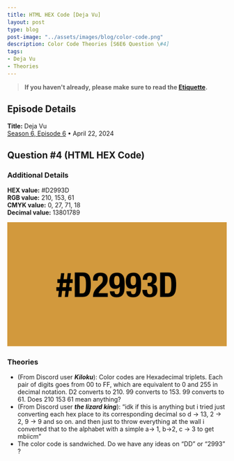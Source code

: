 ```yaml
---
title: HTML HEX Code [Deja Vu]
layout: post
type: blog
post-image: "../assets/images/blog/color-code.png"
description: Color Code Theories [S6E6 Question \#4]
tags: 
- Deja Vu
- Theories
---
```


> **If you haven't already, please make sure to read the [Etiquette](../etiquette).**

## Episode Details

**Title:** Deja Vu <br>
[Season 6, Episode 6](https://www.dropout.tv/game-changer/season:6/videos/deja-vu) • April 22, 2024 <br>

## Question \#4 (HTML HEX Code)

### Additional Details
**HEX value:** #D2993D <br>
**RGB value:** 210, 153, 61 <br>
**CMYK value:** 0, 27, 71, 18 <br>
**Decimal value:** 13801789

![HEX Code](../assets/images/blog/color-block.png)

### Theories
- (From Discord user ***Kiloku***): Color codes are Hexadecimal triplets. Each pair of digits goes from 00 to FF, which are equivalent to 0 and 255 in decimal notation. D2 converts to 210. 99 converts to 153. 99 converts to 61. Does 210 153 61 mean anything?
- (From Discord user ***the lizard king***): “idk if this is anything but i tried just converting each hex place to its corresponding decimal so d -> 13, 2 -> 2, 9 -> 9 and so on. and then just to throw everything at the wall i converted that to the alphabet with a simple a-> 1, b->2, c -> 3 to get mbiicm”
- The color code is sandwiched. Do we have any ideas on “DD” or “2993” ?
